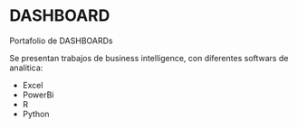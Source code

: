 # DASHBOARD
Portafolio de DASHBOARDs

Se presentan trabajos de business intelligence, con diferentes softwars de analitica:
* Excel
* PowerBi
* R
* Python

